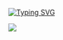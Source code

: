 [![Typing SVG](https://readme-typing-svg.herokuapp.com?color=9eff00&lines=HELLO+FRIEND)](https://git.io/typing-svg)

![](http://github-profile-summary-cards.vercel.app/api/cards/repos-per-language?username=chillriot&theme=2077) 
